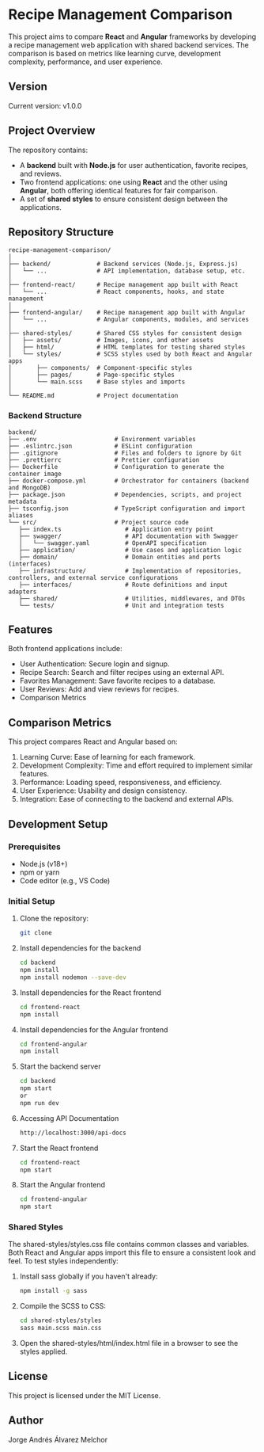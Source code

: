 # Recipe Management Comparison

This project aims to compare **React** and **Angular** frameworks by developing a recipe management web application with shared backend services. The comparison is based on metrics like learning curve, development complexity, performance, and user experience.

## Version
Current version: v1.0.0

## Project Overview

The repository contains:
- A **backend** built with **Node.js** for user authentication, favorite recipes, and reviews.
- Two frontend applications: one using **React** and the other using **Angular**, both offering identical features for fair comparison.
- A set of **shared styles** to ensure consistent design between the applications.

## Repository Structure

```plaintext
recipe-management-comparison/
│
├── backend/             # Backend services (Node.js, Express.js)
│   └── ...              # API implementation, database setup, etc.
│
├── frontend-react/      # Recipe management app built with React
│   └── ...              # React components, hooks, and state management
│
├── frontend-angular/    # Recipe management app built with Angular
│   └── ...              # Angular components, modules, and services
│
├── shared-styles/       # Shared CSS styles for consistent design
│   ├── assets/          # Images, icons, and other assets
│   ├── html/            # HTML templates for testing shared styles
│   └── styles/          # SCSS styles used by both React and Angular apps
│       ├── components/  # Component-specific styles
│       ├── pages/       # Page-specific styles
│       └── main.scss    # Base styles and imports
│
└── README.md            # Project documentation

```

### Backend Structure

```plaintext
backend/
├── .env                      # Environment variables
├── .eslintrc.json            # ESLint configuration
├── .gitignore                # Files and folders to ignore by Git
├── .prettierrc               # Prettier configuration
├── Dockerfile                # Configuration to generate the container image
├── docker-compose.yml        # Orchestrator for containers (backend and MongoDB)
├── package.json              # Dependencies, scripts, and project metadata
├── tsconfig.json             # TypeScript configuration and import aliases
└── src/                      # Project source code
   ├── index.ts                  # Application entry point
   ├── swagger/                  # API documentation with Swagger
   │   └── swagger.yaml          # OpenAPI specification
   ├── application/              # Use cases and application logic
   ├── domain/                   # Domain entities and ports (interfaces)
   ├── infrastructure/           # Implementation of repositories, controllers, and external service configurations
   ├── interfaces/               # Route definitions and input adapters
   ├── shared/                   # Utilities, middlewares, and DTOs
   └── tests/                    # Unit and integration tests

```

## Features

Both frontend applications include:
- User Authentication: Secure login and signup.
- Recipe Search: Search and filter recipes using an external API.
- Favorites Management: Save favorite recipes to a database.
- User Reviews: Add and view reviews for recipes.
- Comparison Metrics

## Comparison Metrics

This project compares React and Angular based on:
1. Learning Curve: Ease of learning for each framework.
2. Development Complexity: Time and effort required to implement similar features.
3. Performance: Loading speed, responsiveness, and efficiency.
4. User Experience: Usability and design consistency.
5. Integration: Ease of connecting to the backend and external APIs.

## Development Setup
### Prerequisites
- Node.js (v18+)
- npm or yarn
- Code editor (e.g., VS Code)

### Initial Setup

1. Clone the repository:
   ```bash
   git clone
    ```
   
2. Install dependencies for the backend

    ```bash
    cd backend
    npm install
    npm install nodemon --save-dev
    ```
   
3. Install dependencies for the React frontend

    ```bash
    cd frontend-react
    npm install
    ```
   
4. Install dependencies for the Angular frontend

    ```bash
    cd frontend-angular
    npm install
    ```
   
5. Start the backend server

    ```bash
    cd backend
    npm start 
    or
    npm run dev
    ```

6. Accessing API Documentation

    ```bash
    http://localhost:3000/api-docs
    ```
   
7. Start the React frontend

    ```bash
    cd frontend-react
    npm start
    ```
   
8. Start the Angular frontend

    ```bash
    cd frontend-angular
    npm start
    ```
   
### Shared Styles
The shared-styles/styles.css file contains common classes and variables. Both React and Angular apps import this file to ensure a consistent look and feel.
To test styles independently:

1. Install sass globally if you haven't already:

   ```bash
   npm install -g sass 
   ```

2. Compile the SCSS to CSS:

   ```bash
   cd shared-styles/styles 
   sass main.scss main.css
   ```

3. Open the shared-styles/html/index.html file in a browser to see the styles applied.

## License
This project is licensed under the MIT License.

## Author
Jorge Andrés Álvarez Melchor

